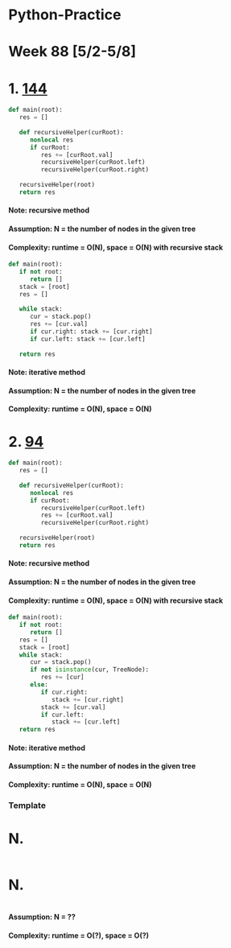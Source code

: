 # Python-Practice

# Week 88 [5/2-5/8]

# 1. [144](https://leetcode.com/problems/binary-tree-preorder-traversal/)
```python
def main(root):
   res = []
        
   def recursiveHelper(curRoot):
      nonlocal res
      if curRoot:
         res += [curRoot.val]
         recursiveHelper(curRoot.left)
         recursiveHelper(curRoot.right)
            
   recursiveHelper(root)
   return res
```
#### Note: recursive method
#### Assumption: N = the number of nodes in the given tree
#### Complexity: runtime = O(N), space = O(N) with recursive stack
```python
def main(root):
   if not root:
      return []
   stack = [root]
   res = []
   
   while stack:
      cur = stack.pop()
      res += [cur.val]
      if cur.right: stack += [cur.right]
      if cur.left: stack += [cur.left]
      
   return res
```
#### Note: iterative method
#### Assumption: N = the number of nodes in the given tree
#### Complexity: runtime = O(N), space = O(N)

# 2. [94](https://leetcode.com/problems/binary-tree-inorder-traversal/)
```python
def main(root):
   res = []
        
   def recursiveHelper(curRoot):
      nonlocal res
      if curRoot:
         recursiveHelper(curRoot.left)
         res += [curRoot.val]
         recursiveHelper(curRoot.right)
   
   recursiveHelper(root)
   return res
```
#### Note: recursive method
#### Assumption: N = the number of nodes in the given tree
#### Complexity: runtime = O(N), space = O(N) with recursive stack
```python
def main(root):
   if not root:
      return []
   res = []
   stack = [root]
   while stack:
      cur = stack.pop()
      if not isinstance(cur, TreeNode):
         res += [cur]
      else:
         if cur.right:
            stack += [cur.right]
         stack += [cur.val]
         if cur.left:
            stack += [cur.left]
   return res
```
#### Note: iterative method
#### Assumption: N = the number of nodes in the given tree
#### Complexity: runtime = O(N), space = O(N)

### Template
# N. []()
```sql
```

# N. []()
```python
```
#### Assumption: N = ??
#### Complexity: runtime = O(?), space = O(?)

